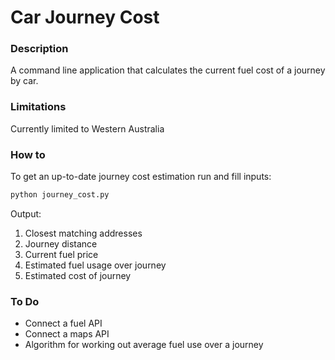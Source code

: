 # Car Journey Cost

### Description
A command line application that calculates the current fuel cost of a journey by car.

### Limitations
Currently limited to Western Australia

### How to
To get an up-to-date journey cost estimation run and fill inputs:
```bash
python journey_cost.py 
```

Output:
1. Closest matching addresses
2. Journey distance
3. Current fuel price
4. Estimated fuel usage over journey
5. Estimated cost of journey

### To Do
- Connect a fuel API
- Connect a maps API
- Algorithm for working out average fuel use over a journey




